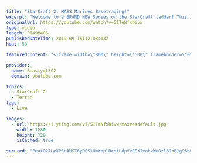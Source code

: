 ```yaml
---
title: "StarCraft 2: MASS Marines Basetrading!"
excerpt: "Welcome to a BRAND NEW Series on the StarCraft ladder! This is the \"Mass Marines to Grandmaster\" challenge, where the only attacking unit that I'm allowed to make is Marines - and that's it! I am allowed to make Medivacs just so that the gaemplay is not too monotonous, but I believe I could even make"
originalUrl: https://youtube.com/watch?v=51TeNfxbivw
type: video
length: PT49M48S
publishedDateTime: 2019-09-15T12:08:13Z
heat: 53

featuredContent: "<iframe width=\"800\" height=\"500\" frameborder=\"0\" src=\"https://www.youtube.com/embed/51TeNfxbivw\" allow=\"accelerometer; autoplay; encrypted-media; gyroscope; picture-in-picture\" allowfullscreen></iframe>"

provider:
  name: BeastyqtSC2
  domain: youtube.com

topics:
  - StarCraft 2
  - Terran
tags:
  - Live

images:
  - url: https://i.ytimg.com/vi/51TeNfxbivw/maxresdefault.jpg
    width: 1280
    height: 720
    isCached: true

secured: "PeatQ2ILeXP6cAHST6yDSS1HmXhplBcdiLdpVvFEXIvohvWuOzl8JhB1g96bE6ouQbU1kLuRO0mfgS4gAdALsdkJsi3I1oQLEtihLPoL9I0C2dVllEWKjpoY4uuAG+BQntSCJN6Ht+KkN/um67etA5HKGiv5S6k+kMKlEvRNlk8sDWAOPG5HFAYm2dHx/TN4g4JUXqoC/dpfPEkOtgXcdNKMoQC928MjkxwTOExw0xMhVM9luL7jrYo+ACr+l8zm8BszXiIPLWMTiYqUSPUKSoFgY2rfiJ4+Jtrlt/VpLfBWZT/uAqFaei3Pt6zT5dDZzrelIvLR2QDDpT70SqcSB5gWkj5d5/84tCvZZ9WBR2nK6K5Dgweo1SPKwZYRnqjAi91b8QkC5PoUEU58jOvOhLEQ4HP01X9zaePoWnRC2cY=;6y3OA4YxTH918liV7N3xyQ=="
---
```


